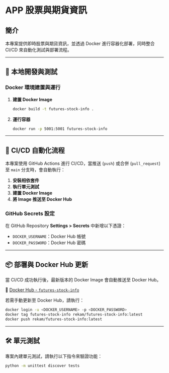 # APP 股票與期貨資訊

## 簡介
本專案提供即時股票與期貨資訊，並透過 Docker 進行容器化部署，同時整合 CI/CD 來自動化測試與部署流程。

---

## 🚀 本地開發與測試
### **Docker 環境建置與運行**
1. **建置 Docker Image**
   ```sh
   docker build -t futures-stock-info .
   ```
2. **運行容器**
   ```sh
   docker run -p 5001:5001 futures-stock-info
   ```

---

## 🔄 CI/CD 自動化流程
本專案使用 GitHub Actions 進行 CI/CD，當推送 (`push`) 或合併 (`pull_request`) 至 `main` 分支時，會自動執行：
1. **安裝相依套件**
2. **執行單元測試**
3. **建置 Docker Image**
4. **將 Image 推送至 Docker Hub**

### **GitHub Secrets 設定**
在 GitHub Repository **Settings > Secrets** 中新增以下憑證：
- `DOCKER_USERNAME`：Docker Hub 帳號
- `DOCKER_PASSWORD`：Docker Hub 密碼

---

## 📦 部署與 Docker Hub 更新
當 CI/CD 成功執行後，最新版本的 Docker Image 會自動推送至 Docker Hub。

🔗 [Docker Hub - `futures-stock-info`](https://hub.docker.com/repository/docker/rekam/futures-stock-info/)

若需手動更新至 Docker Hub，請執行：
```sh
docker login -u <DOCKER_USERNAME> -p <DOCKER_PASSWORD>
docker tag futures-stock-info rekam/futures-stock-info:latest
docker push rekam/futures-stock-info:latest
```

---

## 🛠 單元測試
專案內建單元測試，請執行以下指令來驗證功能：
```sh
python -m unittest discover tests
```

